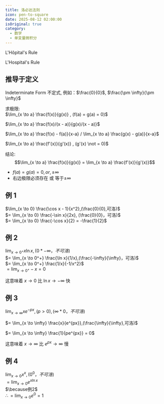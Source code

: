 ```yaml
---
title: 洛必达法则
icon: pen-to-square
date: 2025-08-12 02:00:00
isOriginal: true
category:
  - 数学
  - 单变量微积分
---
```


<!-- more -->

L'Hôpital's Rule

L'Hospital's Rule

## 推导于定义

Indeterminate Form 不定式, 例如：$\frac{0}{0}$, $\frac{\pm \infty}{\pm \infty}$
 

求极限:  
$\lim_{x \to a} \frac{f(x)}{g(x)} , (f(a) = g(a) = 0)$  

$\lim_{x \to a} \frac{f(x)/(x - a)}{g(x)/(x - a)}$

$\lim_{x \to a} \frac{f(x) - f(a)}{x-a} / \lim_{x \to a} \frac{g(x) - g(a)}{x-a}$

$\lim_{x \to a} \frac{f'(x)}{g'(x)} , (g'(x) \not = 0)$    

结论:
$$\lim_{x \to a} \frac{f(x)}{g(x)} = \lim_{x \to a} \frac{f'(x)}{g'(x)}$$
* $f(a) = g(a) = 0 ,or, \pm \infty$
* 右边极限必须存在 或 等于$\pm \infty$


## 例 1

$\lim_{x \to 0} \frac{\cos x - 1}{x^2},(\frac{0}{0},可洛)$  
$= \lim_{x \to 0} \frac{-\sin x}{2x}, (\frac{0}{0}，可洛)$  
$= \lim_{x \to 0} \frac{-\cos x}{2} = -\frac{1}{2}$

## 例 2

$\lim_{x \to 0^+} x\ln x,(0*-\infty，不可洛)$  
$= \lim_{x \to 0^+} \frac{\ln x}{1/x},(\frac{-\infty}{\infty}，可洛)$  
$= \lim_{x \to 0^+} \frac{1/x}{-1/x^2}$  
$= \lim_{x \to 0^+} -x = 0$

这意味着 $x \to 0$ 比 $\ln x \to -\infty$ 快

## 例 3

$\lim_{x \to \infty} xe^{-px},(p > 0),(\infty*0，不可洛)$  

$= \lim_{x \to \infty} \frac{x}{e^{px}},(\frac{\infty}{\infty},可洛)$  

$= \lim_{x \to \infty} \frac{1}{pe^{px}} = 0$

这意味着 $x \to \infty$ 比 $e^{px} \to \infty$ 慢

## 例 4

$\lim_{x \to 0} x^x,(0^0，不可洛)$  
$= \lim_{x \to 0} e^{x\ln x}$  
$\because例2$  
$\therefore = \lim_{x \to 0} e^0 = 1$  
